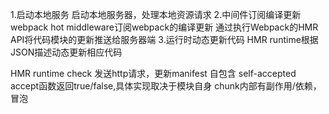 
1.启动本地服务
  启动本地服务器，处理本地资源请求
2.中间件订阅编译更新
  webpack hot middleware订阅webpack的编译更新
  通过执行Webpack的HMR API将代码模块的更新推送给服务器端
3.运行时动态更新代码
  HMR runtime根据JSON描述动态更新相应代码

HMR runtime
   check 发送http请求，更新manifest
自包含 self-accepted
   accept函数返回true/false,具体实现取决于模块自身
   chunk内部有副作用/依赖，冒泡